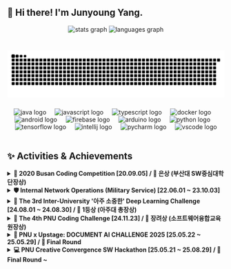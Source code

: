 ## 👋 Hi there! I'm Junyoung Yang.

<div align="center">
  <img src="https://github-readme-stats.vercel.app/api?username=Neibce&hide_title=false&hide_rank=false&show_icons=true&include_all_commits=true&count_private=true&disable_animations=false&theme=transparent&locale=en&hide_border=false&order=1&v=2" height="150" alt="stats graph"  />
  <img src="https://github-readme-stats.vercel.app/api/top-langs?username=Neibce&locale=en&hide_title=false&layout=compact&card_width=320&langs_count=5&theme=transparent&hide_border=false&order=2&exclude_repo=PLUTO,PLUTO-Android" height="150" alt="languages graph"  />
</div>

###

<br clear="both">
<div align="center">
<img src="https://raw.githubusercontent.com/Neibce/Neibce/output/snake.svg" alt="Snake animation" />
</div>

###

<div align="center">
  <img src="https://cdn.jsdelivr.net/gh/devicons/devicon/icons/java/java-original.svg" height="30" alt="java logo"  />
  <img width="12" />
  <img src="https://cdn.jsdelivr.net/gh/devicons/devicon/icons/javascript/javascript-original.svg" height="30" alt="javascript logo"  />
  <img width="12" />
  <img src="https://cdn.jsdelivr.net/gh/devicons/devicon/icons/typescript/typescript-original.svg" height="30" alt="typescript logo"  />
  <img width="12" />
  <img src="https://cdn.jsdelivr.net/gh/devicons/devicon/icons/docker/docker-original.svg" height="30" alt="docker logo"  />
  <img width="12" />
  <img src="https://cdn.jsdelivr.net/gh/devicons/devicon/icons/android/android-original.svg" height="30" alt="android logo"  />
  <img width="12" />
  <img src="https://cdn.jsdelivr.net/gh/devicons/devicon/icons/firebase/firebase-plain.svg" height="30" alt="firebase logo"  />
  <img width="12" />
  <img src="https://cdn.jsdelivr.net/gh/devicons/devicon/icons/arduino/arduino-original.svg" height="30" alt="arduino logo"  />
  <img width="12" />
  <img src="https://cdn.jsdelivr.net/gh/devicons/devicon/icons/python/python-original.svg" height="30" alt="python logo"  />
  <img width="12" />
  <img src="https://cdn.jsdelivr.net/gh/devicons/devicon/icons/tensorflow/tensorflow-original.svg" height="30" alt="tensorflow logo"  />
  <img width="12" />
  <img src="https://cdn.jsdelivr.net/gh/devicons/devicon/icons/intellij/intellij-original.svg" height="30" alt="intellij logo"  />
  <img width="12" />
  <img src="https://cdn.jsdelivr.net/gh/devicons/devicon/icons/pycharm/pycharm-original.svg" height="30" alt="pycharm logo"  />
  <img width="12" />
  <img src="https://cdn.jsdelivr.net/gh/devicons/devicon/icons/vscode/vscode-original.svg" height="30" alt="vscode logo"  />
</div>


<br>

## ✨ Activities & Achievements
<details>
  <summary><strong>🎯 2020 Busan Coding Competition [20.09.05] / 🥈 은상 (부산대 SW중심대학단장상)</strong></summary>

</details>
<details>
  <summary><strong>🛡️ Internal Network Operations (Military Service) [22.06.01 ~ 23.10.03]</strong></summary>
  
  - **Institution:** Republic of Korea Army

</details>
<details>
  <summary><strong>🧠 The 3rd Inter-University '아주 소중한' Deep Learning Challenge [24.08.01 ~ 24.08.30] / 🥇 1등상 (아주대 총장상)</strong></summary>

  - **Organizer:** Ajou Univ, Kyungpook Nat'l Univ, Pusan Nat'l Univ, Jeonbuk Nat'l Univ, Chonnam Nat'l Univ.

</details>
<details>
  <summary><strong>🎯 The 4th PNU Coding Challenge [24.11.23] / 🥉 장려상 (소프트웨어융합교육원장상)</strong></summary>

  - **Organizer:** Pusan Nat'l University  

</details>
<details>
  <summary><strong>🧠 PNU x Upstage: DOCUMENT AI CHALLENGE 2025 [25.05.22 ~ 25.05.29] / 🚀 Final Round</strong></summary>

  - **Organizer:** Upstage, Pusan Nat'l University  

</details>
<details>
  <summary><strong>💻 PNU Creative Convergence SW Hackathon [25.05.21 ~ 25.08.29] / 🚀 Final Round ~</strong></summary>

  - **Organizer:** Pusan Nat'l University  
  

</details>
